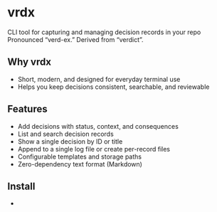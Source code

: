 # vrdx
CLI tool for capturing and managing decision records in your repo
Pronounced “verd-ex.” Derived from “verdict”.

## Why vrdx

-    Short, modern, and designed for everyday terminal use
-    Helps you keep decisions consistent, searchable, and reviewable

## Features

-    Add decisions with status, context, and consequences
-    List and search decision records
-    Show a single decision by ID or title
-    Append to a single log file or create per-record files
-    Configurable templates and storage paths
-    Zero-dependency text format (Markdown)

## Install

- 
